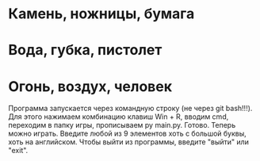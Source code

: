 # Камень, ножницы, бумага
# Вода, губка, пистолет
# Огонь, воздух, человек
<p1>Программа запускается через командную строку (не через git bash!!!).<p1>
<p2>Для этого нажимаем комбинацию клавиш Win + R, вводим cmd, переходим в папку игры, прописываем py main.py.<p2>
<p3>Готово. Теперь можно играть.<p3>
<p4>Введите любой из 9 элементов хоть с большой буквы, хоть на английском.<p4>
<p5>Чтобы выйти из программы, введите "выйти" или "exit".<p5>

